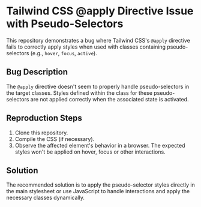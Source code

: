 # Tailwind CSS @apply Directive Issue with Pseudo-Selectors

This repository demonstrates a bug where Tailwind CSS's `@apply` directive fails to correctly apply styles when used with classes containing pseudo-selectors (e.g., `hover`, `focus`, `active`).

## Bug Description
The `@apply` directive doesn't seem to properly handle pseudo-selectors in the target classes. Styles defined within the class for these pseudo-selectors are not applied correctly when the associated state is activated.

## Reproduction Steps
1. Clone this repository.
2. Compile the CSS (if necessary).
3. Observe the affected element's behavior in a browser. The expected styles won't be applied on hover, focus or other interactions.

## Solution
The recommended solution is to apply the pseudo-selector styles directly in the main stylesheet or use JavaScript to handle interactions and apply the necessary classes dynamically.